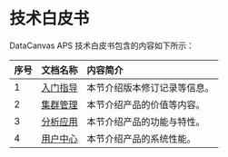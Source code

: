 # 技术白皮书
DataCanvas APS 技术白皮书包含的内容如下所示：

| 序号 | 文档名称 | 内容简介 |
| :--- | :--- | :--- |
| 1 | [入门指导](admin_guide/quick_start.md) | 本节介绍版本修订记录等信息。 |
| 2 | [集群管理](admin_guide/cluster_management.md) | 本节介绍产品的价值等内容。 |
| 3 | [分析应用](admin_guide/analysis_app.md) | 本节介绍产品的功能与特性。 |
| 4 | [用户中心](wadmin_guide/user_center.md) | 本节介绍产品的系统性能。 |